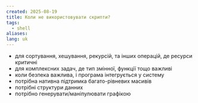 ```yaml
---
created: 2025-08-19
title: Коли не використовувати скрипти?
tags:
  - shell
aliases: 
lang: uk
---
```

- для сортування, хешування, рекурсій, та інших операцій, де ресурси критичні
- для комплексних задач, де тип змінної, функції тощо важливі
- коли безпека важлива, і програма інтегрується у систему
- потрібна нативна підтримка багато-рівневих масивів
- потрібні структури данних
- потрібно генерувати/маніпулювати графікою
